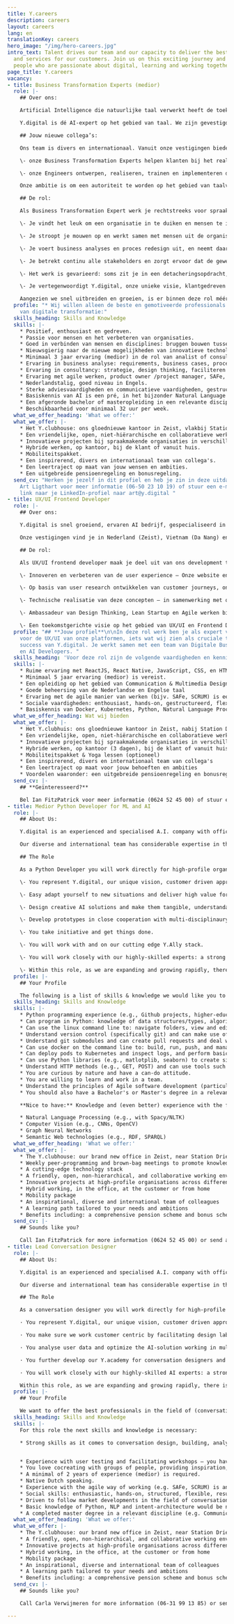 ```yaml
---
title: Y.careers
description: careers
layout: careers
lang: en
translationKey: careers
hero_image: "/img/hero-careers.jpg"
intro_text: Talent drives our team and our capacity to deliver the best solutions
  and services for our customers. Join us on this exciting journey and our team of
  people who are passionate about digital, learning and working together.
page_title: Y.careers
vacancy:
- title: Business Transformation Experts (medior)
  role: |-
    ## Over ons:

    Artificial Intelligence die natuurlijke taal verwerkt heeft de toekomst! Wil jij meedoen aan het vormgeven van die toekomst? Wil je organisaties inspireren hoe AI het beste past in hun bedrijfsstrategie? Wil je analyseren welke concrete AI-toepassingen direct waarde voor hen kunnen hebben? Wil je vervolgens de realisatie en implementatie van die AI-toepassingen begeleiden? Kom dan snel praten! Wij zoeken namelijk nieuwe collega's. Vanuit onze eigen Y.academy zorgen we eerst dat jij alles komt te weten over AI. Daarna ga je onze klanten helpen om de digital transformation van hun organisatie te regisseren.

    Y.digital is dé AI-expert op het gebied van taal. We zijn gevestigd in Zeist, hebben een kantoor in Vietnam en starten dit jaar ook in Duitsland. We realiseren innovatieve AI-oplossingen vanuit ons eigen platform Ally. Onze missie is Empowering Humans: we zetten AI vooral in om mensen optimaal te ondersteunen. Onze klanten zitten dan ook in allerlei sectoren zoals overheid, financiële sector, energy- en utilities-sector, gezondheidszorg. We hebben de Y.academy en het Y.research lab om kennis te borgen en delen.

    ## Jouw nieuwe collega’s:

    Ons team is divers en internationaal. Vanuit onze vestigingen bieden we integrale dienstverlening:

    \- onze Business Transformation Experts helpen klanten bij het realiseren van hun AI-strategie, het signaleren van kansen, proces re-design, analyse, projectmanagement en het waarmaken van hun digitale transformatie.

    \- onze Engineers ontwerpen, realiseren, trainen en implementeren de AI-oplossingen, en ze ontwikkelen continu door aan ons AI-platform Ally.

    Onze ambitie is om een autoriteit te worden op het gebied van taalverwerking, in Nederland en daarbuiten. We groeien snel en hebben vacatures voor gepassioneerde Business Transformation Experts om ons team te versterken!

    ## De rol:

    Als Business Transformation Expert werk je rechtstreeks voor spraakmakende organisaties in verschillende sectoren.

    \- Je vindt het leuk om een organisatie in te duiken en mensen te inspireren met nieuwe technologische mogelijkheden via presentaties en inspiratiessessies.

    \- Je stroopt je mouwen op en werkt samen met mensen uit de organisatie om ideeën te genereren, om te zetten in prototypes en daar concrete projecten van te maken. Dat doe je volgens de design thinking aanpak.

    \- Je voert business analyses en proces redesign uit, en neemt daarna de lead als projectmanager of product owner van het team dat de AI-oplossing gaat realiseren.

    \- Je betrekt continu alle stakeholders en zorgt ervoor dat de gewenste transformatie ook echt wordt doorgevoerd in de organisatie.

    \- Het werk is gevarieerd: soms zit je in een detacheringsopdracht, vaak samen met één van onze senioren, en in andere gevallen doe je mee aan onze projecten. Je werkt in ieder geval altijd nauw samen met onze hoogopgeleide experts, een sterke peer group van ervaren transformation experts, engineers en conversation designers.

    \- Je vertegenwoordigt Y.digital, onze unieke visie, klantgedreven aanpak en AI-platform Y.Ally.

    Aangezien we snel uitbreiden en groeien, is er binnen deze rol méér dan voldoende ruimte om je te ontwikkelen, te groeien en je persoonlijke doelen en ambities te realiseren.
  profile: "* Wij willen alleen de beste en gemotiveerde professionals op het gebied
    van digitale transformatie:"
  skills_heading: Skills and Knowledge
  skills: |-
    * Positief, enthousiast en gedreven.
    * Passie voor mensen en het verbeteren van organisaties.
    * Goed in verbinden van mensen en disciplines: bruggen bouwen tussen business en IT.
    * Nieuwsgierig naar de nieuwe mogelijkheden van innovatieve technologie, maar ook bewust van negatieve kanten en risico’s.
    * Minimaal 3 jaar ervaring (medior) in de rol van analist of consultant
    * Ervaring in business analyse: requirements, business cases, proces redesign, informatie- en kennismodellering, DPIA.
    * Ervaring in consultancy: strategie, design thinking, faciliteren van sessies, advisering, change management.
    * Ervaring met agile werken, product owner /project manager, SAFe, SCRUM.
    * Nederlandstalig, goed niveau in Engels.
    * Sterke adviesvaardigheden en communicatieve vaardigheden, gestructureerd, flexibel, resultaatgericht, extravert, ambitieus en wil graag impact maken.
    * Basiskennis van AI is een pré, in het bijzonder Natural Language Processing en Knowledge Graphs, maar via onze Y.academy zorgen we voor alle relevante verdieping.
    * Een afgeronde bachelor of masteropleiding in een relevante discipline.
    * Beschikbaarheid voor minimaal 32 uur per week.
  what_we_offer_heading: 'What we offer:'
  what_we_offer: |-
    * Het Y.clubhouse: ons gloednieuwe kantoor in Zeist, vlakbij Station Driebergen-Zeist.
    * Een vriendelijke, open, niet-hiërarchische en collaboratieve werkomgeving.
    * Innovatieve projecten bij spraakmakende organisaties in verschillende sectoren.
    * Hybride werken, op kantoor, bij de klant of vanuit huis.
    * Mobiliteitspakket.
    * Een inspirerend, divers en internationaal team van collega's.
    * Een leertraject op maat van jouw wensen en ambities.
    * Een uitgebreide pensioenregeling en bonusregeling.
  send_cv: "Herken je jezelf in dit profiel en heb je zin in deze uitdaging?\n\nBel
    Art Ligthart voor meer informatie (06-50 23 10 19) of stuur een e-mail met een
    link naar je LinkedIn-profiel naar art@y.digital "
- title: UX/UI Frontend Developer
  role: |-
    ## Over ons:

    Y.digital is snel groeiend, ervaren AI bedrijf, gespecialiseerd in taaltechnologie. Wij ontwerpen, bouwen en leveren intelligente oplossingen die informatie en kennis op een makkelijke manier ontsluiten naar gebruikers. Hierbij kun je denken aan chatbots en spraakassistenten met een zeer hoog taalbegrip, maar ook aan de inzet van AI voor het verwerken van bijvoorbeeld inkomende e-mails of het snel doorzoeken en samenvatten van grote hoeveelheden informatie. Dit doen we vanuit onze centrale ambitie: Empowering Humans with AI.

    Onze vestigingen vind je in Nederland (Zeist), Vietnam (Da Nang) en Duitsland (in oprichting). Om ervoor te zorgen dat onze digitale oplossingen en platformen een optimale klantervaring bieden, zijn we op zoek naar een **ervaren Frontend Developer met gedegen kennis van UX/UI**.

    ## De rol:

    Als UX/UI frontend developer maak je deel uit van ons development team en ga je actief aan de slag met de user experience. Je brengt customer journeys in kaart , maakt (nieuwe) prototypes en designs en valideert deze met de doelgroep. Vervolgens zorg je voor de realisatie. Je belangrijkste taken zijn:

    \- Innoveren en verbeteren van de user experience – Onze website en AI-platform Ally, maar ook de oplossingen voor onze klanten waar Frontend Development een belangrijke rol speelt.

    \- Op basis van user research ontwikkelen van customer journeys, ontwerpen van nieuwe prototypes en designs.

    \- Technische realisatie van deze concepten – in samenwerking met ons internationale team.

    \- Ambassadeur van Design Thinking, Lean Startup en Agile werken binnen Y.

    \- Een toekomstgerichte visie op het gebied van UX/UI en Frontend Development – volgen van actuele ontwikkelingen en deze borgen binnen onze digitale platformen.
  profile: "## **Jouw profiel**\n\nIn deze rol werk ben je als expert verantwoordelijk
    voor de UX/UI van onze platformen, iets wat wij zien als cruciale taak voor het
    success van Y.digital. Je werkt samen met een team van Digitale Business Consultants
    en AI Developers. "
  skills_heading: 'Voor deze rol zijn de volgende vaardigheden en kennis noodzakelijk:'
  skills: |-
    * Ruime ervaring met ReactJS, React Native, JavaScript, CSS, en HTML
    * Minimaal 5 jaar ervaring (medior) is vereist.
    * Een opleiding op het gebied van Communication & Multimedia Design of een aanverwante opleiding op minimal HBO-niveau
    * Goede beheersing van de Nederlandse en Engelse taal
    * Ervaring met de agile manier van werken (bijv. SAFe, SCRUM) is een pré.
    * Sociale vaardigheden: enthousiast, hands-on, gestructureerd, flexibel, resultaatgericht, sterke communicatieve vaardigheden.
    * Basiskennis van Docker, Kubernetes, Python, Natural Language Processing (NLP) en Knowledge Graph technologie (bijv. RDF, SPARQL) is een pré.
  what_we_offer_heading: Wat wij bieden
  what_we_offer: |-
    * Het Y.clubhuis: ons gloednieuwe kantoor in Zeist, nabij Station Driebergen-Zeist
    * Een vriendelijke, open, niet-hiërarchische en collaboratieve werkomgeving
    * Innovatieve projecten bij spraakmakende organisaties in verschillende sectoren
    * Hybride werken, op kantoor (3 dagen), bij de klant of vanuit huis
    * Mobiliteitspakket & Yoga lessen (optioneel)
    * Een inspirerend, divers en internationaal team van collega's
    * Een leertraject op maat voor jouw behoeften en ambities
    * Voordelen waaronder: een uitgebreide pensioenregeling en bonusregeling
  send_cv: |-
    ## **Geïnteresseerd?**

    Bel Ian FitzPatrick voor meer informatie (0624 52 45 00) of stuur een e-mail met een link naar je LinkedIn profile ([ian@y.digital](mailto:ian@y.digital)).
- title: Medior Python Developer for ML and AI
  role: |-
    ## About Us:

    Y.digital is an experienced and specialised A.I. company with offices in Zeist, The Netherlands, and Da Nang, Vietnam. We design, build, and deliver intelligent AI solutions that empower humans. We use our own unique approach and cutting-edge AI platform Ally to create conversational AI solutions that help customers to engage with companies in a more pleasant and intelligent way. And design and deliver intelligent document processing solutions to support employees in making knowledge-intensive processes more consistent, scalable, and efficient.

    Our diverse and international team has considerable expertise in the design and execution of AI powered customer journeys, using natural language processing, computer vision, and graph technology. Our ambition is to establish ourselves as the leading firm in this area in the Netherlands and beyond. We’re growing fast and have a vacancy for a passionate **medior level Python developer for ML** and AI to join our team.

    ## The Role

    As a Python Developer you will work directly for high-profile organisations across different sectors (government, financial, utilities, health). Sometimes you will be seconded to work with teams of our clients. But you will also work on projects with the internal team of Y.

    \- You represent Y.digital, our unique vision, customer driven approach and AI-platform Y.Ally.

    \- Easy adapt yourself to new situations and deliver high value for our customers in a short term.

    \- Design creative AI solutions and make them tangible, understandable and valuable.

    \- Develop prototypes in close cooperation with multi-disciplinaury teams with our customers and/or internal colleagues.

    \- You take initiative and get things done.

    \- You will work with and on our cutting edge Y.Ally stack.

    \- You will work closely with our highly-skilled experts: a strong peer group of experienced machine learning engineers, data scientists and conversation designers.

    \- Within this role, as we are expanding and growing rapidly, there is ample room to develop, grow and achieve your personal goals and ambitions.
  profile: |-
    ## Your Profile

    The following is a list of skills & knowledge we would like you to poses when joining Y.
  skills_heading: Skills and Knowledge
  skills: |-
    * Python programming experience (e.g., Github projects, higher-education coursework, previous work experience) is our main prerequisite.
    * Can program in Python: knowledge of data structures/types, algorithms and know standard libraries for time, string-manipulation, regex matching/substitution, debugging and logging.
    * Can use the linux command line to: navigate folders, view and edit text files, execute bash & python scripts, make api calls and retrieve resources from the web (e.g., curl & wget).
    * Understand version control (specifically git) and can make use of commands to: commit, push, stage, pull, branch.
    * Understand git submodules and can create pull requests and deal with rudimentary merge conflicts.
    * Can use docker on the command line to: build, run, push, and manage containers and images and understand how to expose ports and connect volumes.
    * Can deploy pods to Kubernetes and inspect logs, and perform basic debugging.
    * Can use Python libraries (e.g., matlotplib, seaborn) to create simple data visualisations.
    * Understand HTTP methods (e.g., GET, POST) and can use tools such as Postman to perform API calls and interpret the results.
    * You are curious by nature and have a can-do attitude.
    * You are willing to learn and work in a team.
    * Understand the principles of Agile software development (particularly SCRUM).
    * You should also have a Bachelor's or Master's degree in a relevant field (e.g. Computer Science).

    **Nice to have:** Knowledge and (even better) experience with the following:

    * Natural Language Processing (e.g., with Spacy/NLTK)
    * Computer Vision (e.g., CNNs, OpenCV)
    * Graph Neural Networks
    * Semantic Web technologies (e.g., RDF, SPARQL)
  what_we_offer_heading: 'What we offer:'
  what_we_offer: |-
    * The Y.clubhouse: our brand new office in Zeist, near Station Driebergen-Zeist
    * Weekly peer-programming and brown-bag meetings to promote knowledge exchange, including the Y.academy with support & learning materials to aid you.
    * A cutting-edge technology stack
    * A friendly, open, non-hierarchical, and collaborative working environment
    * Innovative projects at high-profile organisations across different sectors
    * Hybrid working, in the office, at the customer or from home
    * Mobility package
    * An inspirational, diverse and international team of colleagues
    * A learning path tailored to your needs and ambitions
    * Benefits including: a comprehensive pension scheme and bonus scheme
  send_cv: |-
    ## Sounds like you?

    Call Ian FitzPatrick for more information (0624 52 45 00) or send an email with a link to your LinkedIn profile to [ian@y.digital](mailto:ian@y.digital)
- title: Lead Conversation Designer
  role: |-
    ## About Us:

    Y.digital is an experienced and specialised A.I. company with offices in Zeist, The Netherlands, and Da Nang, Vietnam. We design, build, and deliver intelligent AI solutions that empower humans. We use our own unique approach and cutting-edge AI platform Ally to create conversational AI solutions that help customers to engage with companies in a more pleasant and intelligent way. And design and deliver intelligent document processing solutions to support employees in making knowledge-intensive processes more consistent, scalable, and efficient.

    Our diverse and international team has considerable expertise in the design and execution of AI powered customer journeys, using natural language processing, computer vision, and graph technology. Our ambition is to establish ourselves as the leading firm in this area in the Netherlands and beyond. We’re growing fast and have a vacancy for a passionate **medior level Lead Conversation Designer** to join our team.

    ## The Role

    As a conversation designer you will work directly for high-profile organisations across different sectors (government, financial, utilities, health). Sometimes you will be seconded to work with teams of our clients. But you will also work on projects with the internal team of Y.

    · You represent Y.digital, our unique vision, customer driven approach and AI-platform Y.Ally.

    · You make sure we work customer centric by facilitating design labs, design customer journeys, persona’s, conversation flows and user tests in close cooperation with customers and our internal team.

    · You analyse user data and optimize the AI-solution working in multi-disciplinary teams.

    · You further develop our Y.academy for conversation designers and provide training for colleagues and customers.

    · You will work closely with our highly-skilled AI experts: a strong and international peer group of experienced machine learning engineers and data scientists.

    Within this role, as we are expanding and growing rapidly, there is ample room to develop, grow and achieve your personal goals and ambitions.
  profile: |-
    ## Your Profile

    We want to offer the best professionals in the field of (conversational) AI in the market. For this role the next skills and knowledge is necessary:
  skills_heading: Skills and Knowledge
  skills: |-
    For this role the next skills and knowledge is necessary:

    * Strong skills as it comes to conversation design, building, analysing and optimizing conversational flows in an AI-driven platform for chat and/or voice.


    * Experience with user testing and facilitating workshops – you have good consultancy skills.
    * You love cocreating with groups of people, providing inspiration, generating ideas, designing the desired way of working.
    * A minimal of 2 years of experience (medior) is required.
    * Native Dutch speaking.
    * Experience with the agile way of working (e.g. SAFe, SCRUM) is an advantage.
    * Social skills: enthusiastic, hands-on, structured, flexible, result-driven, strong presentation and communication capabilities.
    * Driven to follow market developments in the field of conversation design and implement them within the organisation, inquisitive.
    * Basic knowledge of Python, NLP and intent-architecture would be nice but is certainly not a ‘must have’.
    * A completed master degree in a relevant discipline (e.g. Communications, Human Centered Design).
  what_we_offer_heading: 'What we offer:'
  what_we_offer: |-
    * The Y.clubhouse: our brand new office in Zeist, near Station Driebergen-Zeist
    * A friendly, open, non-hierarchical, and collaborative working environment
    * Innovative projects at high-profile organisations across different sectors
    * Hybrid working, in the office, at the customer or from home
    * Mobility package
    * An inspirational, diverse and international team of colleagues
    * A learning path tailored to your needs and ambitions
    * Benefits including: a comprehensive pension scheme and bonus scheme
  send_cv: |-
    ## Sounds like you?

    Call Carla Verwijmeren for more information (06-31 99 13 85) or send an email with a link to your LinkedIn profile to [carla@y.digital](mailto:carla@y.digital).

---
```

